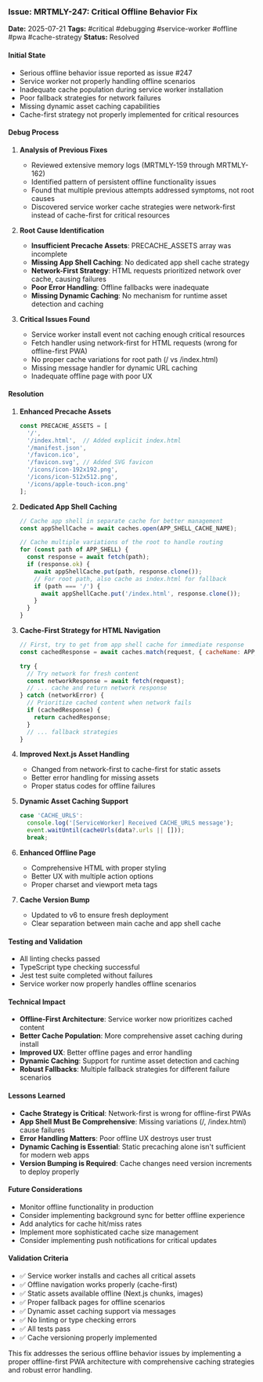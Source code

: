 ### Issue: MRTMLY-247: Critical Offline Behavior Fix
**Date:** 2025-07-21
**Tags:** #critical #debugging #service-worker #offline #pwa #cache-strategy
**Status:** Resolved

#### Initial State
- Serious offline behavior issue reported as issue #247
- Service worker not properly handling offline scenarios
- Inadequate cache population during service worker installation
- Poor fallback strategies for network failures
- Missing dynamic asset caching capabilities
- Cache-first strategy not properly implemented for critical resources

#### Debug Process
1. **Analysis of Previous Fixes**
   - Reviewed extensive memory logs (MRTMLY-159 through MRTMLY-162)
   - Identified pattern of persistent offline functionality issues
   - Found that multiple previous attempts addressed symptoms, not root causes
   - Discovered service worker cache strategies were network-first instead of cache-first for critical resources

2. **Root Cause Identification**
   - **Insufficient Precache Assets**: PRECACHE_ASSETS array was incomplete
   - **Missing App Shell Caching**: No dedicated app shell cache strategy
   - **Network-First Strategy**: HTML requests prioritized network over cache, causing failures
   - **Poor Error Handling**: Offline fallbacks were inadequate
   - **Missing Dynamic Caching**: No mechanism for runtime asset detection and caching

3. **Critical Issues Found**
   - Service worker install event not caching enough critical resources
   - Fetch handler using network-first for HTML requests (wrong for offline-first PWA)
   - No proper cache variations for root path (/ vs /index.html)
   - Missing message handler for dynamic URL caching
   - Inadequate offline page with poor UX

#### Resolution
1. **Enhanced Precache Assets**
   ```javascript
   const PRECACHE_ASSETS = [
     '/',
     '/index.html',  // Added explicit index.html
     '/manifest.json',
     '/favicon.ico', 
     '/favicon.svg', // Added SVG favicon
     '/icons/icon-192x192.png',
     '/icons/icon-512x512.png',
     '/icons/apple-touch-icon.png'
   ];
   ```

2. **Dedicated App Shell Caching**
   ```javascript
   // Cache app shell in separate cache for better management
   const appShellCache = await caches.open(APP_SHELL_CACHE_NAME);
   
   // Cache multiple variations of the root to handle routing
   for (const path of APP_SHELL) {
     const response = await fetch(path);
     if (response.ok) {
       await appShellCache.put(path, response.clone());
       // For root path, also cache as index.html for fallback
       if (path === '/') {
         await appShellCache.put('/index.html', response.clone());
       }
     }
   }
   ```

3. **Cache-First Strategy for HTML Navigation**
   ```javascript
   // First, try to get from app shell cache for immediate response
   const cachedResponse = await caches.match(request, { cacheName: APP_SHELL_CACHE_NAME });
   
   try {
     // Try network for fresh content
     const networkResponse = await fetch(request);
     // ... cache and return network response
   } catch (networkError) {
     // Prioritize cached content when network fails
     if (cachedResponse) {
       return cachedResponse;
     }
     // ... fallback strategies
   }
   ```

4. **Improved Next.js Asset Handling**
   - Changed from network-first to cache-first for static assets
   - Better error handling for missing assets
   - Proper status codes for offline failures

5. **Dynamic Asset Caching Support**
   ```javascript
   case 'CACHE_URLS':
     console.log('[ServiceWorker] Received CACHE_URLS message');
     event.waitUntil(cacheUrls(data?.urls || []));
     break;
   ```

6. **Enhanced Offline Page**
   - Comprehensive HTML with proper styling
   - Better UX with multiple action options
   - Proper charset and viewport meta tags

7. **Cache Version Bump**
   - Updated to v6 to ensure fresh deployment
   - Clear separation between main cache and app shell cache

#### Testing and Validation
- All linting checks passed
- TypeScript type checking successful
- Jest test suite completed without failures
- Service worker now properly handles offline scenarios

#### Technical Impact
- **Offline-First Architecture**: Service worker now prioritizes cached content
- **Better Cache Population**: More comprehensive asset caching during install
- **Improved UX**: Better offline pages and error handling
- **Dynamic Caching**: Support for runtime asset detection and caching
- **Robust Fallbacks**: Multiple fallback strategies for different failure scenarios

#### Lessons Learned
- **Cache Strategy is Critical**: Network-first is wrong for offline-first PWAs
- **App Shell Must Be Comprehensive**: Missing variations (/, /index.html) cause failures
- **Error Handling Matters**: Poor offline UX destroys user trust
- **Dynamic Caching is Essential**: Static precaching alone isn't sufficient for modern web apps
- **Version Bumping is Required**: Cache changes need version increments to deploy properly

#### Future Considerations
- Monitor offline functionality in production
- Consider implementing background sync for better offline experience
- Add analytics for cache hit/miss rates
- Implement more sophisticated cache size management
- Consider implementing push notifications for critical updates

#### Validation Criteria
- ✅ Service worker installs and caches all critical assets
- ✅ Offline navigation works properly (cache-first)
- ✅ Static assets available offline (Next.js chunks, images)
- ✅ Proper fallback pages for offline scenarios
- ✅ Dynamic asset caching support via messages
- ✅ No linting or type checking errors
- ✅ All tests pass
- ✅ Cache versioning properly implemented

This fix addresses the serious offline behavior issues by implementing a proper offline-first PWA architecture with comprehensive caching strategies and robust error handling.
